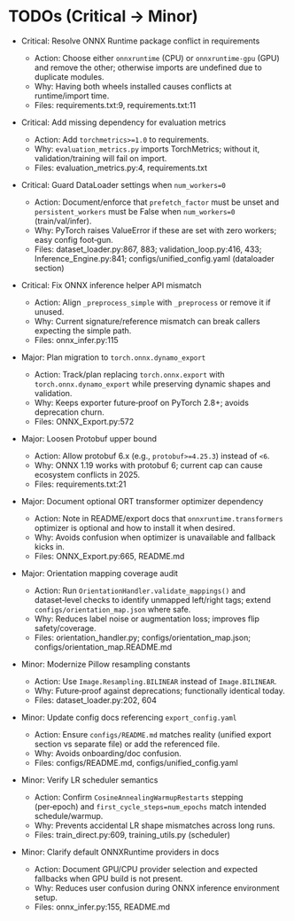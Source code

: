 # TODOs (Critical → Minor)

- Critical: Resolve ONNX Runtime package conflict in requirements
  - Action: Choose either `onnxruntime` (CPU) or `onnxruntime-gpu` (GPU) and remove the other; otherwise imports are undefined due to duplicate modules.
  - Why: Having both wheels installed causes conflicts at runtime/import time.
  - Files: requirements.txt:9, requirements.txt:11

- Critical: Add missing dependency for evaluation metrics
  - Action: Add `torchmetrics>=1.0` to requirements.
  - Why: `evaluation_metrics.py` imports TorchMetrics; without it, validation/training will fail on import.
  - Files: evaluation_metrics.py:4, requirements.txt

- Critical: Guard DataLoader settings when `num_workers=0`
  - Action: Document/enforce that `prefetch_factor` must be unset and `persistent_workers` must be False when `num_workers=0` (train/val/infer).
  - Why: PyTorch raises ValueError if these are set with zero workers; easy config foot‑gun.
  - Files: dataset_loader.py:867, 883; validation_loop.py:416, 433; Inference_Engine.py:841; configs/unified_config.yaml (dataloader section)

- Critical: Fix ONNX inference helper API mismatch
  - Action: Align `_preprocess_simple` with `_preprocess` or remove it if unused.
  - Why: Current signature/reference mismatch can break callers expecting the simple path.
  - Files: onnx_infer.py:115

- Major: Plan migration to `torch.onnx.dynamo_export`
  - Action: Track/plan replacing `torch.onnx.export` with `torch.onnx.dynamo_export` while preserving dynamic shapes and validation.
  - Why: Keeps exporter future‑proof on PyTorch 2.8+; avoids deprecation churn.
  - Files: ONNX_Export.py:572

- Major: Loosen Protobuf upper bound
  - Action: Allow protobuf 6.x (e.g., `protobuf>=4.25.3`) instead of `<6`.
  - Why: ONNX 1.19 works with protobuf 6; current cap can cause ecosystem conflicts in 2025.
  - Files: requirements.txt:21

- Major: Document optional ORT transformer optimizer dependency
  - Action: Note in README/export docs that `onnxruntime.transformers` optimizer is optional and how to install it when desired.
  - Why: Avoids confusion when optimizer is unavailable and fallback kicks in.
  - Files: ONNX_Export.py:665, README.md

- Major: Orientation mapping coverage audit
  - Action: Run `OrientationHandler.validate_mappings()` and dataset‑level checks to identify unmapped left/right tags; extend `configs/orientation_map.json` where safe.
  - Why: Reduces label noise or augmentation loss; improves flip safety/coverage.
  - Files: orientation_handler.py; configs/orientation_map.json; configs/orientation_map.README.md

- Minor: Modernize Pillow resampling constants
  - Action: Use `Image.Resampling.BILINEAR` instead of `Image.BILINEAR`.
  - Why: Future‑proof against deprecations; functionally identical today.
  - Files: dataset_loader.py:202, 604

- Minor: Update config docs referencing `export_config.yaml`
  - Action: Ensure `configs/README.md` matches reality (unified export section vs separate file) or add the referenced file.
  - Why: Avoids onboarding/doc confusion.
  - Files: configs/README.md, configs/unified_config.yaml

- Minor: Verify LR scheduler semantics
  - Action: Confirm `CosineAnnealingWarmupRestarts` stepping (per‑epoch) and `first_cycle_steps=num_epochs` match intended schedule/warmup.
  - Why: Prevents accidental LR shape mismatches across long runs.
  - Files: train_direct.py:609, training_utils.py (scheduler)

- Minor: Clarify default ONNXRuntime providers in docs
  - Action: Document GPU/CPU provider selection and expected fallbacks when GPU build is not present.
  - Why: Reduces user confusion during ONNX inference environment setup.
  - Files: onnx_infer.py:155, README.md

